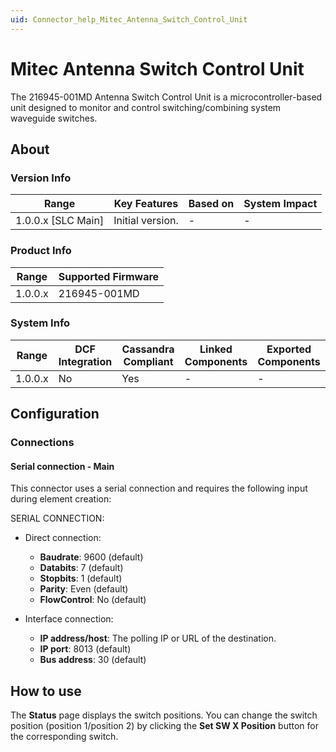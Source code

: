 ```yaml
---
uid: Connector_help_Mitec_Antenna_Switch_Control_Unit
---
```


# Mitec Antenna Switch Control Unit

The 216945-001MD Antenna Switch Control Unit is a microcontroller-based unit designed to monitor and control switching/combining system waveguide switches.

## About

### Version Info

| Range                | Key Features     | Based on     | System Impact     |
|----------------------|------------------|--------------|-------------------|
| 1.0.0.x \[SLC Main\] | Initial version. | \-           | \-                |

### Product Info

| Range     | Supported Firmware     |
|-----------|------------------------|
| 1.0.0.x   | 216945-001MD           |

### System Info

| Range     | DCF Integration     | Cassandra Compliant     | Linked Components     | Exported Components     |
|-----------|---------------------|-------------------------|-----------------------|-------------------------|
| 1.0.0.x   | No                  | Yes                     | \-                    | \-                      |

## Configuration

### Connections

#### Serial connection - Main

This connector uses a serial connection and requires the following input during element creation:

SERIAL CONNECTION:

- Direct connection:

  - **Baudrate**: 9600 (default)
  - **Databits**: 7 (default)
  - **Stopbits**: 1 (default)
  - **Parity**: Even (default)
  - **FlowControl**: No (default)

- Interface connection:

  - **IP address/host**: The polling IP or URL of the destination.
  - **IP port**: 8013 (default)
  - **Bus address**: 30 (default)

## How to use

The **Status** page displays the switch positions. You can change the switch position (position 1/position 2) by clicking the **Set SW X Position** button for the corresponding switch.
